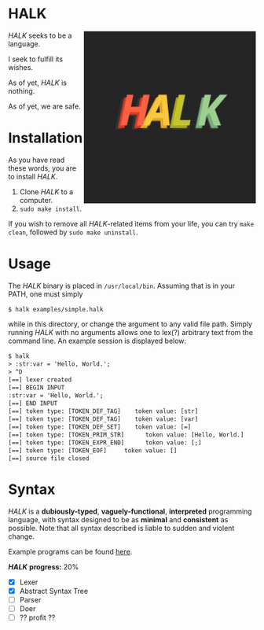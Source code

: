# HALK

<img src="./res/HALK_FINAL.svg" width="350" align="right">

*HALK* seeks to be a language.

I seek to fulfill its wishes.

As of yet, *HALK* is nothing.

As of yet, we are safe.

# Installation

As you have read these words, you are to install *HALK*.

1. Clone *HALK* to a computer.
2. `sudo make install`.

If you wish to remove all *HALK*-related items from your life, you can try `make clean`, followed 
by `sudo make uninstall`.

# Usage

The *HALK* binary is placed in `/usr/local/bin`. Assuming that is in your PATH, one must simply

```shell
$ halk examples/simple.halk
```

while in this directory, or change the argument to any valid file path. Simply running *HALK* with no arguments allows one
to lex(?) arbitrary text from the command line. An example session is displayed below:

```shell
$ halk
> :str:var = 'Hello, World.';
> ^D
[==] lexer created
[==] BEGIN INPUT
:str:var = 'Hello, World.';
[==] END INPUT
[==] token type: [TOKEN_DEF_TAG]    token value: [str]
[==] token type: [TOKEN_DEF_TAG]    token value: [var]
[==] token type: [TOKEN_DEF_SET]    token value: [=]
[==] token type: [TOKEN_PRIM_STR]      token value: [Hello, World.]
[==] token type: [TOKEN_EXPR_END]      token value: [;]
[==] token type: [TOKEN_EOF]     token value: []
[==] source file closed
```

# Syntax

*HALK* is a **dubiously-typed**, **vaguely-functional**, **interpreted**  programming language, with syntax designed to be as
**minimal** and **consistent** as possible.
Note that all syntax described is liable to sudden and violent change.

Example programs can be found [here](examples/).

***HALK*** **progress:** 20%

- [x] Lexer
- [x] Abstract Syntax Tree
- [ ] Parser
- [ ] Doer
- [ ] ?? profit ??
